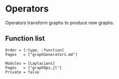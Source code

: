 # Operators

Operators transform graphs to produce new graphs.

## Function list

```@index
Order = [:type, :function]
Pages   = ["graphGenerators.md"]
```

```@autodocs
Modules = [Laplacians]
Pages   = ["graphOps.jl"]
Private = false
```
